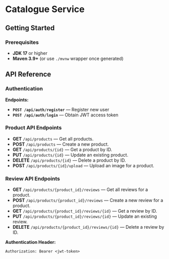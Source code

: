 # Catalogue Service

## Getting Started

### Prerequisites

- **JDK 17** or higher
- **Maven 3.9+** (or use `./mvnw` wrapper once generated)

## API Reference

### Authentication

**Endpoints:**

- **`POST /api/auth/register`** — Register new user
- **`POST /api/auth/login`** — Obtain JWT access token

### Product API Endpoints

- **GET** `/api/products` — Get all products.
- **POST** `/api/products` — Create a new product.
- **GET** `/api/products/{id}` — Get a product by ID.
- **PUT** `/api/products/{id}` — Update an existing product.
- **DELETE** `/api/products/{id}` — Delete a product by ID.
- **POST** `/api/products/{id}/upload` — Upload an image for a product.

### Review API Endpoints
- **GET** `/api/products/{product_id}/reviews` — Get all reviews for a product.
- **POST** `/api/products/{product_id}/reviews` — Create a new review for a product.
- **GET** `/api/products/{product_id}/reviews/{id}` — Get a review by ID.
- **PUT** `/api/products/{product_id}/reviews/{id}` — Update an existing review.
- **DELETE** `/api/products/{product_id}/reviews/{id}` — Delete a review by ID.

**Authentication Header:**

```http
Authorization: Bearer <jwt-token>